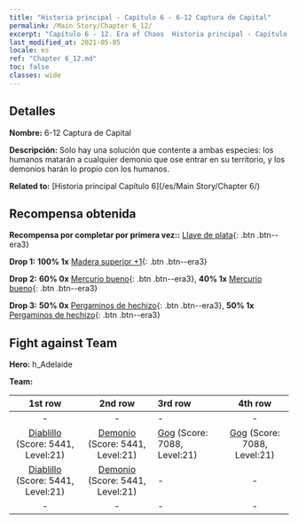 ```yaml
---
title: "Historia principal - Capítulo 6 - 6-12 Captura de Capital"
permalink: /Main Story/Chapter 6_12/
excerpt: "Capítulo 6 - 12. Era of Chaos  Historia principal - Capítulo 6_12. 6-12 Captura de Capital"
last_modified_at: 2021-05-05
locale: es
ref: "Chapter 6_12.md"
toc: false
classes: wide
---
```


## Detalles

 **Nombre:** 6-12 Captura de Capital

 **Descripción:** Solo hay una solución que contente a ambas especies: los humanos matarán a cualquier demonio que ose entrar en su territorio, y los demonios harán lo propio con los humanos.

 **Related to:** [Historia principal Capítulo 6](/es/Main Story/Chapter 6/)

## Recompensa obtenida

 **Recompensa por completar por primera vez::** [Llave de plata](/ItemsES/con_693/){: .btn .btn--era3}

 **Drop 1:** **100% 1x** [Madera superior +1](/ItemsES/mat_20/){: .btn .btn--era3}

 **Drop 2:** **60% 0x** [Mercurio bueno](/ItemsES/mat_14/){: .btn .btn--era3}, **40% 1x** [Mercurio bueno](/ItemsES/mat_14/){: .btn .btn--era3}

 **Drop 3:** **50% 0x** [Pergaminos de hechizo](/ItemsES/con_694/){: .btn .btn--era3}, **50% 1x** [Pergaminos de hechizo](/ItemsES/con_694/){: .btn .btn--era3}


## Fight against Team
 **Hero:** h_Adelaide

 **Team:**


  | 1st row | 2nd row | 3rd row | 4th row |
  |:----:|:----:|:----|:----:|
  | - | - | - | - |
  | [Diablillo](/es/units/Imp/) (Score: 5441, Level:21)  | [Demonio](/es/units/Demon/) (Score: 5441, Level:21)  | [Gog](/es/units/Gog/) (Score: 7088, Level:21)  | [Gog](/es/units/Gog/) (Score: 7088, Level:21)  |
  | [Diablillo](/es/units/Imp/) (Score: 5441, Level:21)  | [Demonio](/es/units/Demon/) (Score: 5441, Level:21)  | - | - |
  | - | - | - | - |


